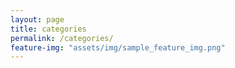 ```yaml
---
layout: page
title: categories
permalink: /categories/
feature-img: "assets/img/sample_feature_img.png"
---
```

